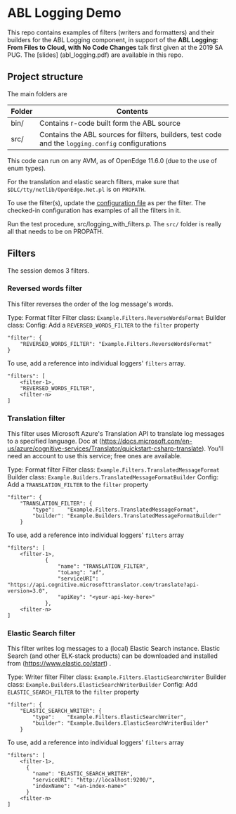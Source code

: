 # ABL Logging Demo 
This repo contains examples of filters (writers and formatters) and their builders for the ABL Logging component, in support of the **ABL Logging: From Files to Cloud, with No Code Changes** talk first given at the 2019 SA PUG. The [slides] (abl_logging.pdf) are available in this repo.


## Project structure
The main folders are

Folder | Contents 
---- | ---- 
bin/ | Contains r-code built form the ABL source
src/ |  Contains the ABL sources for filters, builders, test code and the `logging.config` configurations

This code can run on any AVM, as of OpenEdge 11.6.0 (due to the use of enum types).

For the translation and elastic search filters, make sure that `$DLC/tty/netlib/OpenEdge.Net.pl` is on `PROPATH`.

To use the filter(s), update the [configuration file](src/logging.config) as per the filter. The checked-in configuration has examples of all the filters in it.

Run the test procedure, src/logging_with_filters.p. The `src/` folder is really all that needs to be on PROPATH.


## Filters
The session demos 3 filters.


### Reversed words filter
This filter reverses the order of the log message's words.

Type: Format filter
Filter class: `Example.Filters.ReverseWordsFormat`
Builder class: <none>
Config: Add a `REVERSED_WORDS_FILTER` to the `filter` property

    "filter": {
        "REVERSED_WORDS_FILTER": "Example.Filters.ReverseWordsFormat"
    }


To use, add a reference into individual loggers' `filters` array.

	"filters": [
		<filter-1>,
		"REVERSED_WORDS_FILTER",
		<filter-n>
 	]



### Translation filter
This filter uses Microsoft Azure's Translation API to translate log messages to a specified language. Doc at (https://docs.microsoft.com/en-us/azure/cognitive-services/Translator/quickstart-csharp-translate). You'll need an account to use this service; free ones are available.

Type: Format filter
Filter class: `Example.Filters.TranslatedMessageFormat`
Builder class: `Example.Builders.TranslatedMessageFormatBuilder`
Config: Add a `TRANSLATION_FILTER` to the `filter` property

    "filter": {
        "TRANSLATION_FILTER": {
            "type":    "Example.Filters.TranslatedMessageFormat",
            "builder": "Example.Builders.TranslatedMessageFormatBuilder"
        }


To use, add a reference into individual loggers' `filters` array

	"filters": [
		<filter-1>,
                {
                    "name": "TRANSLATION_FILTER",
                    "toLang": "af",
                    "serviceURI": "https://api.cognitive.microsofttranslator.com/translate?api-version=3.0",
                    "apiKey": "<your-api-key-here>"
                },
		<filter-n>
 	]



### Elastic Search filter
This filter writes log messages to a (local) Elastic Search instance. Elastic Search (and other ELK-stack products) can be downloaded and installed from (https://www.elastic.co/start) .

Type: Writer filter
Filter class: `Example.Filters.ElasticSearchWriter`
Builder class: `Example.Builders.ElasticSearchWriterBuilder`
Config: Add `ELASTIC_SEARCH_FILTER` to the `filter` property

    "filter": {
        "ELASTIC_SEARCH_WRITER": {
            "type":    "Example.Filters.ElasticSearchWriter",
            "builder": "Example.Builders.ElasticSearchWriterBuilder"
        }


To use, add a reference into individual loggers' `filters` array

	"filters": [
		<filter-1>,
          {
          	"name": "ELASTIC_SEARCH_WRITER",
            "serviceURI": "http://localhost:9200/",
            "indexName": "<an-index-name>"
          }
		<filter-n>
 	]
